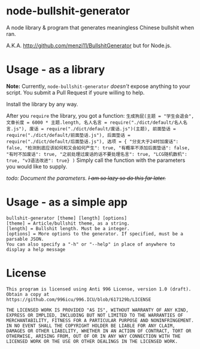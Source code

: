 # node-bullshit-generator

A node library & program that generates meaningless Chinese bullshit when ran.

A.K.A. http://github.com/menzi11/BullshitGenerator but for Node.js.

# Usage - as a library

**Note:** Currently, `node-bullshit-generator` *doesn't* expose anything to your script. You submit a Pull Request if youre willing to help.

Install the library by any way.

After you `require` the library, you got a function:
`生成狗屁(主题 = "学生会退会", 文章长度 = 6000 * 主题.length, 名人名言 = require("./dict/default/名人名言.js"), 废话 = require("./dict/default/废话.js")(主题),
	前面垫话 = require("./dict/default/前面垫话.js"),
	后面垫话 = require("./dict/default/后面垫话.js"),
	选项 = { "分支大于24时加废话": false, "检测到底应该如何和又会如何产生": true, "有概率不添加后面垫话": false, "有时不加废话": true, "之前处理过废话的话不要处理名言": true, "LCG随机数机": true, "v3语法改进": true} )`
Simply call the function with the parameters you would like to supply.

*todo: Document the parameters. <s>I am so lazy so do this far later.</s>*

# Usage - as a simple app

```
bullshit-generator [theme] [length] [options]
[theme] = Article/bullshit theme, as a string.
[length] = Bullshit length. Must be a integer.
[options] = More options to the generator. If specified, must be a parsable JSON.
You can also specify a "-h" or "--help" in place of anywhere to display a help message
```

# License

```
This program is licensed using Anti 996 License, version 1.0 (draft). Obtain a copy at https://github.com/996icu/996.ICU/blob/617129b/LICENSE

THE LICENSED WORK IS PROVIDED "AS IS", WITHOUT WARRANTY OF ANY KIND,
EXPRESS OR IMPLIED, INCLUDING BUT NOT LIMITED TO THE WARRANTIES OF
MERCHANTABILITY, FITNESS FOR A PARTICULAR PURPOSE AND NONINFRINGEMENT.
IN NO EVENT SHALL THE COPYRIGHT HOLDER BE LIABLE FOR ANY CLAIM,
DAMAGES OR OTHER LIABILITY, WHETHER IN AN ACTION OF CONTRACT, TORT OR
OTHERWISE, ARISING FROM, OUT OF OR IN ANY WAY CONNECTION WITH THE
LICENSED WORK OR THE USE OR OTHER DEALINGS IN THE LICENSED WORK.
```
